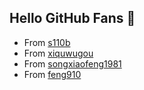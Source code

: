 ## Hello GitHub Fans 👋


* From [s110b](https://github.com/s110b)
* From [xiquwugou](https://github.com/xiquwugou)
* From [songxiaofeng1981](https://github.com/songxiaofeng1981)
* From [feng910](https://github.com/feng910)
